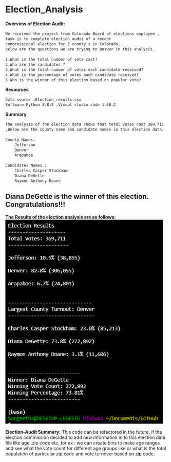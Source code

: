 # Election_Analysis

**Overview of Election Audit:**

    We received the project from Colorado Board of elections employee , 
    task is to complete election audit of a recent 
    congressional election for 3 county's in Colorado,
    below are the questions we are trying to answer in this analysis.

    1.What is the total number of vote cast?
    2.Who are the candidates ?
    3.What is the total number of votes each candidate received? 
    4.What is the percentage of votes each candidate received?
    5.Who is the winner of this election based on popular vote?

**Resources**

    Data source :Election_results.csv
    Software:Python 3.8.8 ,Visual studio code 1.60.2

**Summary**
   
    The analysis of the election data shows that total votes cast 369,711 ,Below are the county name and candidate names in this election data.
    
    County Names:
        Jefferson
        Denver
        Arapahoe

    Candidates Names :
        Charles Casper Stockham 
        Diana DeGette
        Raymon Anthony Doane
    
## Diana DeGette is the winner of this election. Congratulations!!!

**The Results of the election analysis are as follows:**
![output](Resources/Pypoll_output_final.PNG)  

**Election-Audit Summary:**
    This code can be refactored in the future, if the election commission decided to add new information in to this election data file like age ,zip code etc. for ex : we can create bins to make age ranges and see what the vote count for different age groups like or what is the total population of particular zip code and vote turnover based on zip code.

    


